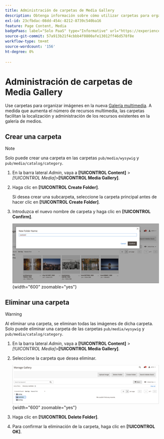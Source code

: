 ```yaml
---
title: Administración de carpetas de Media Gallery
description: Obtenga información sobre cómo utilizar carpetas para organizar los recursos multimedia.
exl-id: 23cfbdac-08dd-454c-8212-8739c540ba16
feature: Page Content, Media
badgePaas: label="Solo PaaS" type="Informative" url="https://experienceleague.adobe.com/en/docs/commerce/user-guides/product-solutions" tooltip="Se aplica solo a proyectos de Adobe Commerce en la nube (infraestructura PaaS administrada por Adobe) y a proyectos locales."
source-git-commit: 57a913b21f4cbbb4f0800afe13012ff46d578f8e
workflow-type: tm+mt
source-wordcount: '156'
ht-degree: 0%

---
```


# Administración de carpetas de Media Gallery

Use carpetas para organizar imágenes en la nueva [Galería multimedia](media-gallery.md). A medida que aumenta el número de recursos multimedia, las carpetas facilitan la localización y administración de los recursos existentes en la galería de medios.

## Crear una carpeta

>[!NOTE]
>
>Solo puede crear una carpeta en las carpetas `pub/media/wysywig` y `pub/media/catalog/category`.

1. En la barra lateral _Admin_, vaya a **[!UICONTROL Content]** > _[!UICONTROL Media]_>**[!UICONTROL Media Gallery]**.

1. Haga clic en **[!UICONTROL Create Folder]**.

   Si desea crear una subcarpeta, seleccione la carpeta principal antes de hacer clic en **[!UICONTROL Create Folder]**.

1. Introduzca el nuevo nombre de carpeta y haga clic en **[!UICONTROL Confirm]**.

   ![Nuevo nombre de carpeta](./assets/media-gallery-folder-name.png){width="600" zoomable="yes"}

## Eliminar una carpeta

>[!WARNING]
>
>Al eliminar una carpeta, se eliminan todas las imágenes de dicha carpeta. Solo puede eliminar una carpeta de las carpetas `pub/media/wysywig` y `pub/media/catalog/category`.

1. En la barra lateral _Admin_, vaya a **[!UICONTROL Content]** > _[!UICONTROL Media]_>**[!UICONTROL Media Gallery]**.

1. Seleccione la carpeta que desea eliminar.

   ![Seleccionar carpeta](./assets/media-gallery-selected-folder.png){width="600" zoomable="yes"}

1. Haga clic en **[!UICONTROL Delete Folder]**.

1. Para confirmar la eliminación de la carpeta, haga clic en **[!UICONTROL OK]**.
